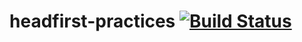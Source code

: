 # headfirst-practices [![Build Status](https://travis-ci.org/tienthanh2509/headfirst-practices.svg?branch=master)](https://travis-ci.org/tienthanh2509/headfirst-practices)
